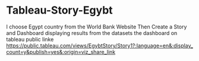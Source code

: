 # Tableau-Story-Egybt
I choose Egypt country from the World Bank Website
Then Create a Story and Dashboard displaying results from the datasets
the dashboard on tableau public linke 
https://public.tableau.com/views/EgybtStory/Story1?:language=en&:display_count=y&publish=yes&:origin=viz_share_link
